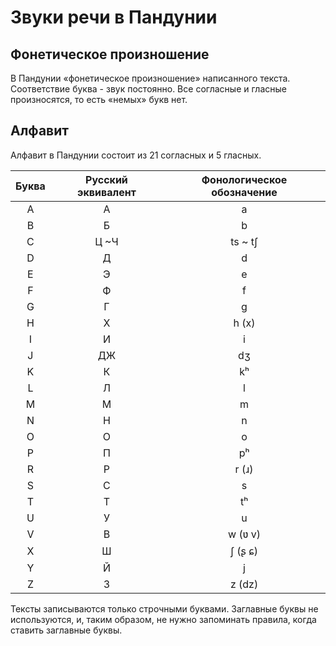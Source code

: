 # Звуки речи в Пандунии

## Фонетическое произношение

В Пандунии «фонетическое произношение» написанного текста. Соответствие буква - звук постоянно. Все согласные и гласные произносятся, то есть «немых» букв нет.


## Алфавит

Алфавит в Пандунии состоит из 21 согласных и 5 гласных. 

| Буква    |  Русский эквивалент |Фонологическое обозначение |
|:--------:|:---:|:-------:|
| A        | А   | a       |
| B        | Б   | b       |
| C        | Ц ~Ч| ts ~ tʃ |
| D        | Д   | d       |
| E        | Э   | e       |
| F        | Ф   | f       |
| G        | Г   | g       |
| H        | Х   | h (x)   |
| I        | И   | i       |
| J        | ДЖ  | dʒ      |
| K        | К   | kʰ         |
| L        | Л   | l       |
| M        | М   | m       |
| N        | Н   | n       |
| O        | О   | o       |
| P        | П   | pʰ      |
| R        | Р   | r (ɹ)   |
| S        | С   | s       |
| T        | Т   | tʰ       |
| U        | У   | u       |
| V        | В   | w (ʋ v) |
| X       | Ш   | ʃ (ʂ ɕ)  |
| Y        | Й   | j       |
| Z        | З   | z (dz)  |

Тексты записываются только строчными буквами. Заглавные буквы не используются, и, таким образом, не нужно запоминать правила, когда ставить заглавные буквы.

